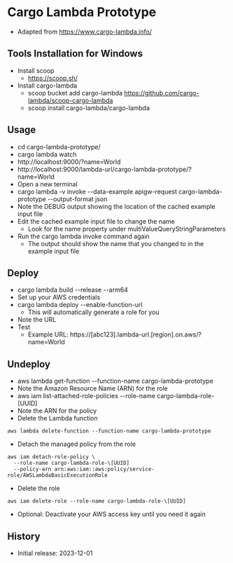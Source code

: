 # Cargo Lambda Prototype

- Adapted from https://www.cargo-lambda.info/

## Tools Installation for Windows

- Install scoop
  - https://scoop.sh/
- Install cargo-lambda
  - scoop bucket add cargo-lambda https://github.com/cargo-lambda/scoop-cargo-lambda
  - scoop install cargo-lambda/cargo-lambda

## Usage

- cd cargo-lambda-prototype/
- cargo lambda watch
- http://localhost:9000/?name=World
- http://localhost:9000/lambda-url/cargo-lambda-prototype/?name=World
- Open a new terminal
- cargo lambda -v invoke --data-example apigw-request cargo-lambda-prototype --output-format json
- Note the DEBUG output showing the location of the cached example input file
- Edit the cached example input file to change the name
  - Look for the name property under multiValueQueryStringParameters
- Run the cargo lambda invoke command again
  - The output should show the name that you changed to in the example input file

## Deploy

- cargo lambda build --release --arm64
- Set up your AWS credentials
- cargo lambda deploy --enable-function-url
  - This will automatically generate a role for you
- Note the URL
- Test
  - Example URL: https://\[abc123].lambda-url.\[region].on.aws/?name=World

## Undeploy

- aws lambda get-function --function-name cargo-lambda-prototype
- Note the Amazon Resource Name (ARN) for the role
- aws iam list-attached-role-policies --role-name cargo-lambda-role-\[UUID]
- Note the ARN for the policy
- Delete the Lambda function
```
aws lambda delete-function --function-name cargo-lambda-prototype
```
- Detach the managed policy from the role
```
aws iam detach-role-policy \
  --role-name cargo-lambda-role-\[UUID]
  --policy-arn arn:aws:iam::aws:policy/service-role/AWSLambdaBasicExecutionRole
```
- Delete the role
```
aws iam delete-role --role-name cargo-lambda-role-\[UUID]
```
- Optional: Deactivate your AWS access key until you need it again

## History

- Initial release: 2023-12-01
